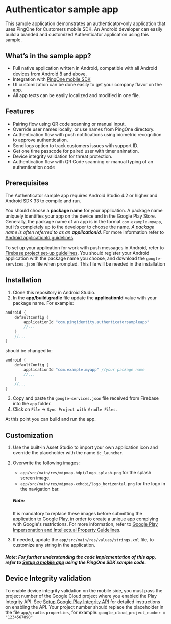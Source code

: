 # Authenticator sample app

This sample application demonstrates an authenticator-only application that uses PingOne for Customers mobile SDK. An Android developer can easily build a branded and customized Authenticator application using this sample.

## What’s in the sample app?

- Full native application written in Android, compatible with all Android devices from Android 8 and above.
- Integration with [PingOne mobile SDK]
- UI customization can be done easily to get your company flavor on the app.
- All app texts can be easily localized and modified in one file.

## Features

- Pairing flow using QR code scanning or manual input.
- Override user names locally, or use names from PingOne directory.
- Authentication flow with push notifications using biometric recognition to approve authentication.
- Send logs option to track customers issues with support ID.
- Get one time passcode for paired user with timer animation.
- Device integrity validation for threat protection.
- Authentication flow with QR Code scanning or manual typing of an authentication code

## Prerequisites

The Authenticator sample app requires Android Studio 4.2 or higher and Android SDK 33 to compile and run.

You should choose a **package name** for your application. A package name uniquely identifies your app on the device and in the Google Play Store. Generally, the package name of an app is in the format `com.example.myapp`, but it’s completely up to the developer to choose the name. *A package name is often referred to as an **applicationId***. For more information refer to [Android applicationId guidelines].

To set up your application for work with push messages in Android, refer to [Firebase project set-up guidelines]. You should register your Android application with the package name you choose, and download the ```google-services.json``` file when prompted.
This file will be needed in the installation

## Installation

1. Clone this repository in Android Studio.
2. In the **app/build.gradle** file update the **applicationId** value with your package name. For example:
```groovy
android {
    defaultConfig {
        applicationId "com.pingidentity.authenticatorsampleapp"
        //...
    }
    //...
}
```
should be changed to:
```groovy
android {
    defaultConfig {
        applicationId "com.example.myapp" //your package name
        //...
    }
    //...
}
```
3. Copy and paste the ```google-services.json``` file received from Firebase into the ```app``` folder.
4. Click on ```File``` -> ```Sync Project with Gradle Files```.

At this point you can build and run the app.

## Customization
1. Use the built-in Asset Studio to import your own application icon and override the placeholder with the name ```ic_launcher```.
2. Overwrite the following images:
   * `app/src/main/res/mipmap-hdpi/logo_splash.png` for the splash screen image.
   * `app/src/main/res/mipmap-xxhdpi/logo_horizontal.png` for the logo in the navigation bar.
   ##### Note:
   It is mandatory to replace these images before submitting the application to Google Play, in order to create a unique app complying with Google's restrictions. For more information, refer to [Google Play Impersonation and Intellectual Property Guidelines].

3. If needed, update the `app/src/main/res/values/strings.xml` file, to customize any string in the application.
##### Note: For further understanding the code implementation of this app, refer to [Setup a mobile app] using the PingOne SDK sample code.


## Device Integrity validation
To enable device integrity validation on the mobile side, you must pass the project number of the Google Cloud project where you enabled the Play Integrity API.
See [Setup Google Play Integrity API] for detailed instructions on enabling the API.
Your project number should replace the placeholder in the file `app/gradle.properties`, for example: `google_cloud_project_number = "1234567890"`

[Setup a mobile app]: <https://github.com/pingidentity/pingone-mobile-sdk-android>
[Firebase project set-up guidelines]:<https://firebase.google.com/docs/android/setup?authuser=0#register-app>
[Setup Google Play Integrity API]: <https://developer.android.com/google/play/integrity/setup>
[Google Play Impersonation and Intellectual Property Guidelines]:<https://play.google.com/about/ip-impersonation/impersonation>
[Android applicationId guidelines]:<https://developer.android.com/studio/build/application-id>
[PingOne mobile SDK Android README]:<https://github.com/pingidentity/pingone-mobile-sdk-android/blob/master/README.md>
[PingOne mobile SDK]:<https://github.com/pingidentity/pingone-mobile-sdk-android>
